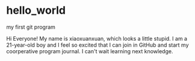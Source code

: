 # hello_world
my first git program

Hi Everyone!
  My name is xiaoxuanxuan, which looks a little stupid. I am a 21-year-old boy and I feel so excited that I can join in GitHub and start my coorperative program journal. I can't wait learning next knowledge.
